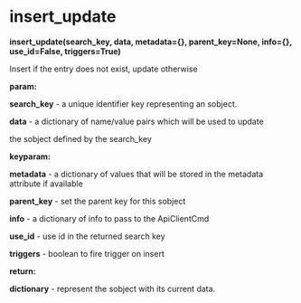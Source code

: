 # insert\_update

**insert\_update(search\_key, data, metadata={}, parent\_key=None, info={}, use\_id=False, triggers=True)**

Insert if the entry does not exist, update otherwise

**param:**

**search\_key** - a unique identifier key representing an sobject.

**data** - a dictionary of name/value pairs which will be used to update

the sobject defined by the search\_key

**keyparam:**

**metadata** - a dictionary of values that will be stored in the metadata attribute if available

**parent\_key** - set the parent key for this sobject

**info** - a dictionary of info to pass to the ApiClientCmd

**use\_id** - use id in the returned search key

**triggers** - boolean to fire trigger on insert

**return:**

**dictionary** - represent the sobject with its current data.
